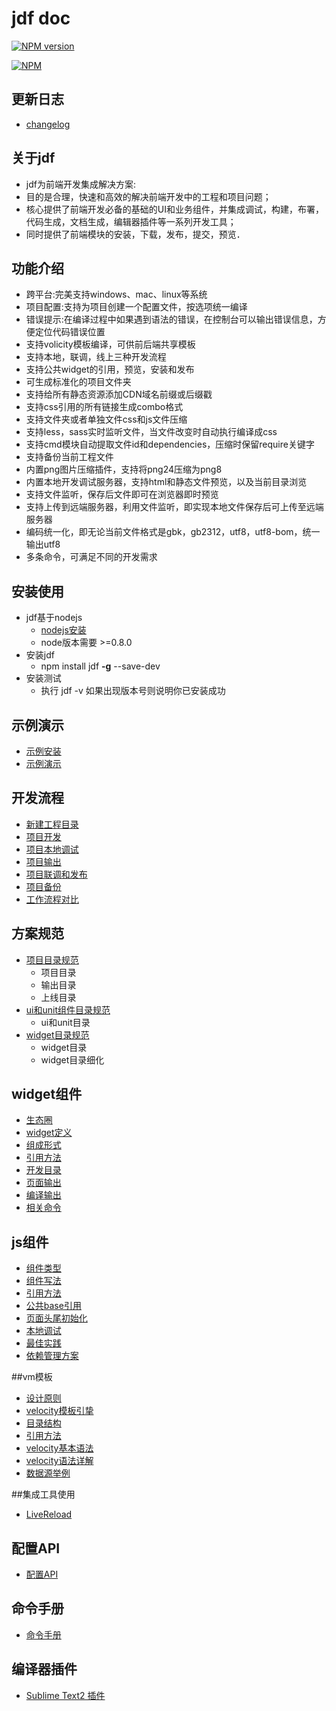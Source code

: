 # jdf doc

[![NPM version](https://badge.fury.io/js/jdf.png)](http://badge.fury.io/js/jdf)

[![NPM](https://nodei.co/npm/jdf.png?downloads=true)](https://nodei.co/npm/jdf/)

## 更新日志

* [changelog](https://github.com/putaoshu/jdf/blob/master/CHANGELOG.md)

## 关于jdf

*   jdf为前端开发集成解决方案:
*   目的是合理，快速和高效的解决前端开发中的工程和项目问题；
*   核心提供了前端开发必备的基础的UI和业务组件，并集成调试，构建，布署，代码生成，文档生成，编辑器插件等一系列开发工具；
*   同时提供了前端模块的安装，下载，发布，提交，预览．

## 功能介绍

* 跨平台:完美支持windows、mac、linux等系统
* 项目配置:支持为项目创建一个配置文件，按选项统一编译
* 错误提示:在编译过程中如果遇到语法的错误，在控制台可以输出错误信息，方便定位代码错误位置
* 支持volicity模板编译，可供前后端共享模板
* 支持本地，联调，线上三种开发流程
* 支持公共widget的引用，预览，安装和发布
* 可生成标准化的项目文件夹
* 支持给所有静态资源添加CDN域名前缀或后缀戳
* 支持css引用的所有链接生成combo格式
* 支持文件夹或者单独文件css和js文件压缩
* 支持less，sass实时监听文件，当文件改变时自动执行编译成css
* 支持cmd模块自动提取文件id和dependencies，压缩时保留require关键字
* 支持备份当前工程文件
* 内置png图片压缩插件，支持将png24压缩为png8
* 内置本地开发调试服务器，支持html和静态文件预览，以及当前目录浏览
* 支持文件监听，保存后文件即可在浏览器即时预览
* 支持上传到远端服务器，利用文件监听，即实现本地文件保存后可上传至远端服务器
* 编码统一化，即无论当前文件格式是gbk，gb2312，utf8，utf8-bom，统一输出utf8
* 多条命令，可满足不同的开发需求

## 安装使用

*   jdf基于nodejs
	*   [nodejs安装](http://nodejs.org/download/)
	*   node版本需要 >=0.8.0
*   安装jdf
	* npm install jdf **-g** --save-dev
*   安装测试
	* 执行 jdf -v 如果出现版本号则说明你已安装成功

## 示例演示

*   [示例安装](https://github.com/putaoshu/jdf-doc/blob/master/demo.md#%E7%A4%BA%E4%BE%8B%E5%AE%89%E8%A3%85)
*   [示例演示](https://github.com/putaoshu/jdf-doc/blob/master/demo.md#%E7%A4%BA%E4%BE%8B%E6%BC%94%E7%A4%BA)

## 开发流程

*   [新建工程目录](https://github.com/putaoshu/jdf-doc/blob/master/dev.md#%E6%96%B0%E5%BB%BA%E5%B7%A5%E7%A8%8B%E7%9B%AE%E5%BD%95)
*   [项目开发](https://github.com/putaoshu/jdf-doc/blob/master/dev.md#%E9%A1%B9%E7%9B%AE%E5%BC%80%E5%8F%91)
*   [项目本地调试](https://github.com/putaoshu/jdf-doc/blob/master/dev.md#%E9%A1%B9%E7%9B%AE%E6%9C%AC%E5%9C%B0%E8%B0%83%E8%AF%95)
*   [项目输出](https://github.com/putaoshu/jdf-doc/blob/master/dev.md#%E9%A1%B9%E7%9B%AE%E8%BE%93%E5%87%BA)
*   [项目联调和发布](https://github.com/putaoshu/jdf-doc/blob/master/dev.md#%E9%A1%B9%E7%9B%AE%E8%81%94%E8%B0%83%E5%92%8C%E5%8F%91%E5%B8%83)
*   [项目备份](https://github.com/putaoshu/jdf-doc/blob/master/dev.md#%E9%A1%B9%E7%9B%AE%E5%A4%87%E4%BB%BD)
*   [工作流程对比](https://github.com/putaoshu/jdf-doc/blob/master/compare.md)

## 方案规范

*   [项目目录规范](https://github.com/putaoshu/jdf-doc/blob/master/dir.md#%E9%A1%B9%E7%9B%AE%E7%9B%AE%E5%BD%95%E8%A7%84%E8%8C%83)
    *   项目目录
    *   输出目录
    *   上线目录
*   [ui和unit组件目录规范](https://github.com/putaoshu/jdf-doc/blob/master/dir.md#ui%E5%92%8Cunit%E7%BB%84%E4%BB%B6%E7%9B%AE%E5%BD%95%E8%A7%84%E8%8C%83)
	*  ui和unit目录
*   [widget目录规范](https://github.com/putaoshu/jdf-doc/blob/master/dir.md#widget%E7%9B%AE%E5%BD%95%E8%A7%84%E8%8C%83)
	* widget目录
	* widget目录细化

## widget组件

*   [生态圈](https://github.com/putaoshu/jdf-doc/blob/master/widget.md#%E7%94%9F%E6%80%81%E5%9C%88)
*   [widget定义](https://github.com/putaoshu/jdf-doc/blob/master/widget.md#widget%E5%AE%9A%E4%B9%89)
*   [组成形式](https://github.com/putaoshu/jdf-doc/blob/master/widget.md#%E7%BB%84%E6%88%90%E5%BD%A2%E5%BC%8F)
*   [引用方法](https://github.com/putaoshu/jdf-doc/blob/master/widget.md#%E5%BC%95%E7%94%A8%E6%96%B9%E6%B3%95)
*   [开发目录](https://github.com/putaoshu/jdf-doc/blob/master/widget.md#%E5%BC%80%E5%8F%91%E7%9B%AE%E5%BD%95)
*   [页面输出](https://github.com/putaoshu/jdf-doc/blob/master/widget.md#%E9%A1%B5%E9%9D%A2%E8%BE%93%E5%87%BA)
*   [编译输出](https://github.com/putaoshu/jdf-doc/blob/master/widget.md#%E7%BC%96%E8%AF%91%E8%BE%93%E5%87%BA)
*   [相关命令](https://github.com/putaoshu/jdf-doc/blob/master/widget.md#%E7%9B%B8%E5%85%B3%E5%91%BD%E4%BB%A4)

## js组件

*   [组件类型](https://github.com/putaoshu/jdf-doc/blob/master/js.md#%E7%BB%84%E4%BB%B6%E7%B1%BB%E5%9E%8B)
*   [组件写法](https://github.com/putaoshu/jdf-doc/blob/master/js.md#%E7%BB%84%E4%BB%B6%E5%86%99%E6%B3%95)
*   [引用方法](https://github.com/putaoshu/jdf-doc/blob/master/js.md#%E5%BC%95%E7%94%A8%E6%96%B9%E6%B3%95)
*   [公共base引用](https://github.com/putaoshu/jdf-doc/blob/master/js.md#%E5%85%AC%E5%85%B1base%E5%BC%95%E7%94%A8)
*   [页面头尾初始化](https://github.com/putaoshu/jdf-doc/blob/master/js.md#%E9%A1%B5%E9%9D%A2%E5%A4%B4%E5%B0%BE%E5%88%9D%E5%A7%8B%E5%8C%96)
*   [本地调试](https://github.com/putaoshu/jdf-doc/blob/master/js.md#%E6%9C%AC%E5%9C%B0%E8%B0%83%E8%AF%95)
*   [最佳实践](https://github.com/putaoshu/jdf-doc/blob/master/js.md#%E6%9C%80%E4%BD%B3%E5%AE%9E%E8%B7%B5)
*   [依赖管理方案](https://github.com/putaoshu/jdf-doc/blob/master/depend.md)

##vm模板

* [设计原则](https://github.com/putaoshu/jdf-doc/blob/master/vm.md#设计原则)
* [velocity模板引挚](https://github.com/putaoshu/jdf-doc/blob/master/vm.md#velocity模板引挚)
* [目录结构](https://github.com/putaoshu/jdf-doc/blob/master/vm.md#目录结构)
* [引用方法](https://github.com/putaoshu/jdf-doc/blob/master/vm.md#引用方法)
* [velocity基本语法](https://github.com/putaoshu/jdf-doc/blob/master/vm.md#velocity基本语法)
* [velocity语法详解](https://github.com/putaoshu/jdf-doc/blob/master/vm.md#velocity语法详解)
* [数据源举例](https://github.com/putaoshu/jdf-doc/blob/master/vm.md#数据源举例)

##集成工具使用
*   [LiveReload](https://github.com/putaoshu/jdf-doc/blob/master/livereload.md)


## 配置API

*   [配置API](https://github.com/putaoshu/jdf-doc/blob/master/config.md)

## 命令手册

*   [命令手册](https://github.com/putaoshu/jdf-doc/blob/master/api.md)

## 编译器插件

* [Sublime Text2 插件](https://sublime.wbond.net/packages/Jdf%20-%20Tool)